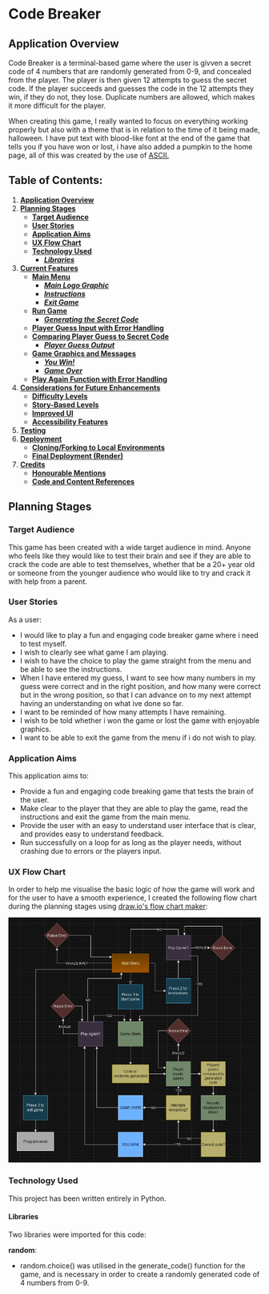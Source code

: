 # **Code Breaker**

## **Application Overview**

Code Breaker is a terminal-based game where the user is givven a secret code of 4 numbers that are randomly generated from 0-9, and concealed from the player. The player is then given 12 attempts to guess the secret code. If the player succeeds and guesses the code in the 12 attempts they win, if they do not, they lose. Duplicate numbers are allowed, which makes it more difficult for the player.

When creating this game, I really wanted to focus on everything working properly but also with a theme that is in relation to the time of it being made, halloween. I have put text with blood-like font at the end of the game that tells you if you have won or lost, i have also added a pumpkin to the home page, all of this was created by the use of [ASCII.](https://www.asciiart.eu/)

## **Table of Contents:**

1. [**Application Overview**](#application-overview)
1. [**Planning Stages**](#planning-stages)
   - [**Target Audience**](#target-audience)
   - [**User Stories**](#user-stories)
   - [**Application Aims**](#application-aims)
   - [**UX Flow Chart**](#ux-flow-chart)
   - [**Technology Used**](#technology-used)
     - [**_Libraries_**](#libraries)
1. [**Current Features**](#current-features)
   - [**Main Menu**](#main-menu)
     - [**_Main Logo Graphic_**](#main-logo-graphic)
     - [**_Instructions_**](#instructions)
     - [**_Exit Game_**](#exit-game)
   - [**Run Game**](#run-game)
     - [**_Generating the Secret Code_**](#generating-the-secret-code)
   - [**Player Guess Input with Error Handling**](#player-guess-input-with-error-handling)
   - [**Comparing Player Guess to Secret Code**](#comparing-player-guess-to-secret-code)
     - [**_Player Guess Output_**](#player-guess-ouput)
   - [**Game Graphics and Messages**](#game-graphics-and-messages)
     - [**_You Win!_**](#you-win-graphic-and-message)
     - [**_Game Over_**](#game-over-graphic-and-message)
   - [**Play Again Function with Error Handling**](#play-again-function-with-error-handling)
1. [**Considerations for Future Enhancements**](#considerations-for-future-enhancements)
   - [**Difficulty Levels**](#difficulty-levels)
   - [**Story-Based Levels**](#story-based-levels)
   - [**Improved UI**](#improved-ui)
   - [**Accessibility Features**](#accessibility-features)
1. [**Testing**](#testing)
1. [**Deployment**](#deployment)
   - [**Cloning/Forking to Local Environments**](#cloningforking-to-local-environments)
   - [**Final Deployment (Render)**](#final-deployment-render)
1. [**Credits**](#credits)
   - [**Honourable Mentions**](#honourable-mentions)
   - [**Code and Content References**](#code-and-content-references)

## **Planning Stages**

### **Target Audience**

This game has been created with a wide target audience in mind. Anyone who feels like they would like to test their brain and see if they are able to crack the code are able to test themselves, whether that be a 20+ year old or someone from the younger audience who would like to try and crack it with help from a parent.

### **User Stories**

As a user:

- I would like to play a fun and engaging code breaker game where i need to test myself.
- I wish to clearly see what game I am playing.
- I wish to have the choice to play the game straight from the menu and be able to see the instructions.
- When I have entered my guess, I want to see how many numbers in my guess were correct and in the right position, and how many were correct but in the wrong position, so that I can advance on to my next attempt having an understanding on what ive done so far.
- I want to be reminded of how many attempts I have remaining.
- I wish to be told whether i won the game or lost the game with enjoyable graphics.
- I want to be able to exit the game from the menu if i do not wish to play.

### **Application Aims**

This application aims to:

- Provide a fun and engaging code breaking game that tests the brain of the user.
- Make clear to the player that they are able to play the game, read the instructions and exit the game from the main menu.
- Provide the user with an easy to understand user interface that is clear, and provides easy to understand feedback.
- Run successfully on a loop for as long as the player needs, without crashing due to errors or the players input.

### **UX Flow Chart**

In order to help me visualise the basic logic of how the game will work and for the user to have a smooth experience, I created the following flow chart during the planning stages using [draw.io's flow chart maker](https://app.diagrams.net/):

![UX planning flow chart](docs/images/game-flow-chart.png)

### **Technology Used**

This project has been written entirely in Python.

#### **Libraries**

Two libraries were imported for this code:

**random**:

- random.choice() was utilised in the generate_code() function for the game, and is necessary in order to create a randomly generated code of 4 numbers from 0-9.